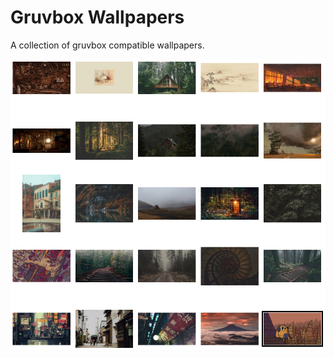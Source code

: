 # Gruvbox Wallpapers

A collection of gruvbox compatible wallpapers.

![Wallpaper preview](summary.png)
